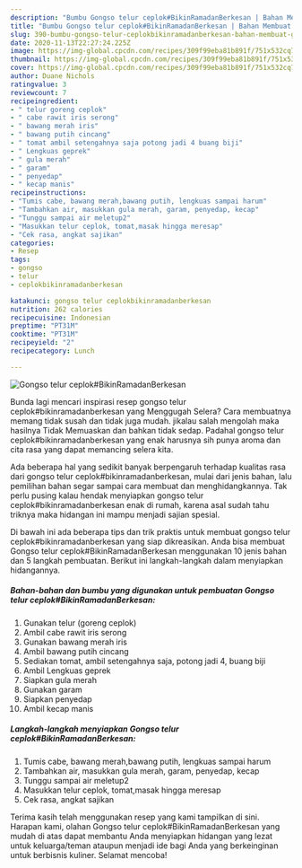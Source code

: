 ```yaml
---
description: "Bumbu Gongso telur ceplok#BikinRamadanBerkesan | Bahan Membuat Gongso telur ceplok#BikinRamadanBerkesan Yang Enak Dan Mudah"
title: "Bumbu Gongso telur ceplok#BikinRamadanBerkesan | Bahan Membuat Gongso telur ceplok#BikinRamadanBerkesan Yang Enak Dan Mudah"
slug: 390-bumbu-gongso-telur-ceplokbikinramadanberkesan-bahan-membuat-gongso-telur-ceplokbikinramadanberkesan-yang-enak-dan-mudah
date: 2020-11-13T22:27:24.225Z
image: https://img-global.cpcdn.com/recipes/309f99eba81b891f/751x532cq70/gongso-telur-ceplokbikinramadanberkesan-foto-resep-utama.jpg
thumbnail: https://img-global.cpcdn.com/recipes/309f99eba81b891f/751x532cq70/gongso-telur-ceplokbikinramadanberkesan-foto-resep-utama.jpg
cover: https://img-global.cpcdn.com/recipes/309f99eba81b891f/751x532cq70/gongso-telur-ceplokbikinramadanberkesan-foto-resep-utama.jpg
author: Duane Nichols
ratingvalue: 3
reviewcount: 7
recipeingredient:
- " telur goreng ceplok"
- " cabe rawit iris serong"
- " bawang merah iris"
- " bawang putih cincang"
- " tomat ambil setengahnya saja potong jadi 4 buang biji"
- " Lengkuas geprek"
- " gula merah"
- " garam"
- " penyedap"
- " kecap manis"
recipeinstructions:
- "Tumis cabe, bawang merah,bawang putih, lengkuas sampai harum"
- "Tambahkan air, masukkan gula merah, garam, penyedap, kecap"
- "Tunggu sampai air meletup2"
- "Masukkan telur ceplok, tomat,masak hingga meresap"
- "Cek rasa, angkat sajikan"
categories:
- Resep
tags:
- gongso
- telur
- ceplokbikinramadanberkesan

katakunci: gongso telur ceplokbikinramadanberkesan 
nutrition: 262 calories
recipecuisine: Indonesian
preptime: "PT31M"
cooktime: "PT31M"
recipeyield: "2"
recipecategory: Lunch

---
```



![Gongso telur ceplok#BikinRamadanBerkesan](https://img-global.cpcdn.com/recipes/309f99eba81b891f/751x532cq70/gongso-telur-ceplokbikinramadanberkesan-foto-resep-utama.jpg)

Bunda lagi mencari inspirasi resep gongso telur ceplok#bikinramadanberkesan yang Menggugah Selera? Cara membuatnya memang tidak susah dan tidak juga mudah. jikalau salah mengolah maka hasilnya Tidak Memuaskan dan bahkan tidak sedap. Padahal gongso telur ceplok#bikinramadanberkesan yang enak harusnya sih punya aroma dan cita rasa yang dapat memancing selera kita.



Ada beberapa hal yang sedikit banyak berpengaruh terhadap kualitas rasa dari gongso telur ceplok#bikinramadanberkesan, mulai dari jenis bahan, lalu pemilihan bahan segar sampai cara membuat dan menghidangkannya. Tak perlu pusing kalau hendak menyiapkan gongso telur ceplok#bikinramadanberkesan enak di rumah, karena asal sudah tahu triknya maka hidangan ini mampu menjadi sajian spesial.


Di bawah ini ada beberapa tips dan trik praktis untuk membuat gongso telur ceplok#bikinramadanberkesan yang siap dikreasikan. Anda bisa membuat Gongso telur ceplok#BikinRamadanBerkesan menggunakan 10 jenis bahan dan 5 langkah pembuatan. Berikut ini langkah-langkah dalam menyiapkan hidangannya.

<!--inarticleads1-->

##### Bahan-bahan dan bumbu yang digunakan untuk pembuatan Gongso telur ceplok#BikinRamadanBerkesan:

1. Gunakan  telur (goreng ceplok)
1. Ambil  cabe rawit iris serong
1. Gunakan  bawang merah iris
1. Ambil  bawang putih cincang
1. Sediakan  tomat, ambil setengahnya saja, potong jadi 4, buang biji
1. Ambil  Lengkuas geprek
1. Siapkan  gula merah
1. Gunakan  garam
1. Siapkan  penyedap
1. Ambil  kecap manis




<!--inarticleads2-->

##### Langkah-langkah menyiapkan Gongso telur ceplok#BikinRamadanBerkesan:

1. Tumis cabe, bawang merah,bawang putih, lengkuas sampai harum
1. Tambahkan air, masukkan gula merah, garam, penyedap, kecap
1. Tunggu sampai air meletup2
1. Masukkan telur ceplok, tomat,masak hingga meresap
1. Cek rasa, angkat sajikan




Terima kasih telah menggunakan resep yang kami tampilkan di sini. Harapan kami, olahan Gongso telur ceplok#BikinRamadanBerkesan yang mudah di atas dapat membantu Anda menyiapkan hidangan yang lezat untuk keluarga/teman ataupun menjadi ide bagi Anda yang berkeinginan untuk berbisnis kuliner. Selamat mencoba!
